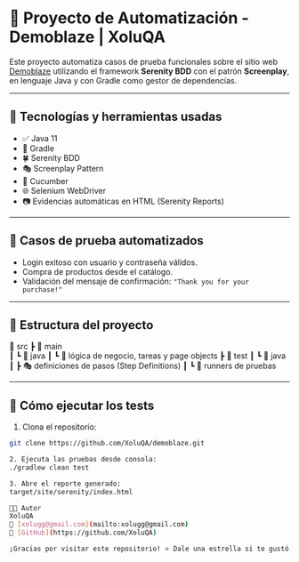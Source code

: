 # 🧪 Proyecto de Automatización - Demoblaze | XoluQA

Este proyecto automatiza casos de prueba funcionales sobre el sitio web [Demoblaze](https://www.demoblaze.com/) utilizando el framework **Serenity BDD** con el patrón **Screenplay**, en lenguaje Java y con Gradle como gestor de dependencias.

---

## 🚀 Tecnologías y herramientas usadas

- ✅ Java 11  
- 🧱 Gradle  
- 🍀 Serenity BDD  
- 🎭 Screenplay Pattern  
- 🥒 Cucumber  
- 🌐 Selenium WebDriver  
- 📷 Evidencias automáticas en HTML (Serenity Reports)

---

## 📄 Casos de prueba automatizados

- Login exitoso con usuario y contraseña válidos.
- Compra de productos desde el catálogo.
- Validación del mensaje de confirmación: `"Thank you for your purchase!"`

---

## 📁 Estructura del proyecto

📂 src 
      ┣ 📂 main  
      ┃ ┗ 📂 java 
      ┃ ┗ 🧠 lógica de negocio, tareas y page objects 
      ┣ 📂 test 
      ┃ ┗ 📂 java 
      ┃ ┣ 🎭 definiciones de pasos (Step Definitions) 
      ┃ ┗ 🧪 runners de pruebas


---

## 🧪 Cómo ejecutar los tests

1. Clona el repositorio:
```bash
git clone https://github.com/XoluQA/demoblaze.git

2. Ejecuta las pruebas desde consola:
./gradlew clean test

3. Abre el reporte generado:
target/site/serenity/index.html

🧑‍💻 Autor
XoluQA
📧 [xolugg@gmail.com](mailto:xolugg@gmail.com)  
🔗 [GitHub](https://github.com/XoluQA)

¡Gracias por visitar este repositorio! ⭐ Dale una estrella si te gustó este proyecto.
